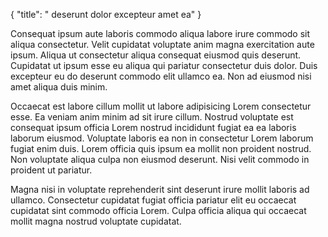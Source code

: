 {
  "title": " deserunt dolor excepteur amet ea"
}

Consequat ipsum aute laboris commodo aliqua labore irure commodo sit aliqua consectetur. Velit cupidatat voluptate anim magna exercitation aute ipsum. Aliqua ut consectetur aliqua consequat eiusmod quis deserunt. Cupidatat ut ipsum esse eu aliqua qui pariatur consectetur duis dolor. Duis excepteur eu do deserunt commodo elit ullamco ea. Non ad eiusmod nisi amet aliqua duis minim.

Occaecat est labore cillum mollit ut labore adipisicing Lorem consectetur esse. Ea veniam anim minim ad sit irure cillum. Nostrud voluptate est consequat ipsum officia Lorem nostrud incididunt fugiat ea ea laboris laborum eiusmod. Voluptate laboris ea non in consectetur Lorem laborum fugiat enim duis. Lorem officia quis ipsum ea mollit non proident nostrud. Non voluptate aliqua culpa non eiusmod deserunt. Nisi velit commodo in proident ut pariatur.

Magna nisi in voluptate reprehenderit sint deserunt irure mollit laboris ad ullamco. Consectetur cupidatat fugiat officia pariatur elit eu occaecat cupidatat sint commodo officia Lorem. Culpa officia aliqua qui occaecat mollit magna nostrud voluptate cupidatat.